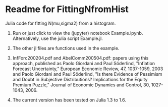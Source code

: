 Readme for FittingNfromHist
===========================

Julia code for fitting N(mu,sigma2) from a histogram. 

1. Run or just click to view the (jupyter) notebook Example.ipynb. Alternatively, use the julia script Example.jl. 

2. The other jl files are functions used in the example.

3. InfForc200204.pdf and AbelComm200504.pdf: papers using this approach, published as
Paolo Giordani and Paul Söderlind, "Inflation Forecast Uncertainty," European Economic Review, 47, 1037-1059, 2003 and
Paolo Giordani and Paul Söderlind, "Is there Evidence of Pessimism and Doubt in Subjective Distributions? Implications for the Equity Premium Puzzle," Journal of Economic Dynamics and Control, 30, 1027-1043, 2006.

4. The current version has been tested on Julia 1.3 to 1.6.
